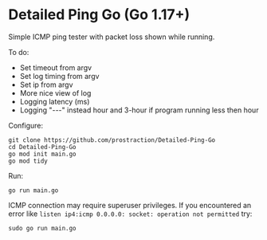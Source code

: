 # Detailed Ping Go (Go 1.17+)
Simple ICMP ping tester with packet loss shown while running.

To do:
-   Set timeout from argv
-   Set log timing from argv
-   Set ip from argv
-   More nice view of log
-   Logging latency (ms)
-   Logging "---" instead hour and 3-hour if program running less then hour


Configure:
```
git clone https://github.com/prostraction/Detailed-Ping-Go
cd Detailed-Ping-Go
go mod init main.go
go mod tidy
```

Run:
```
go run main.go
```

ICMP connection may require superuser privileges. If you encountered an error like `listen ip4:icmp 0.0.0.0: socket: operation not permitted` try:
```
sudo go run main.go
```
